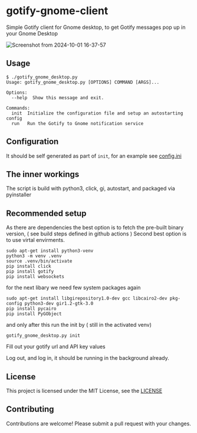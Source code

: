 # gotify-gnome-client

Simple Gotify client for Gnome desktop, to get Gotify messages pop up in your Gnome Desktop

![Screenshot from 2024-10-01 16-37-57](https://github.com/user-attachments/assets/0b842a80-5852-4835-9c5e-a02b64068896)

## Usage

```
$ ./gotify_gnome_desktop.py
Usage: gotify_gnome_desktop.py [OPTIONS] COMMAND [ARGS]...

Options:
  --help  Show this message and exit.

Commands:
  init  Initialize the configuration file and setup an autostarting config
  run   Run the Gotify to Gnome notification service
```

## Configuration

It should be self generated as part of `init`, for an example see [config.ini](config.ini)


## The inner workings

The script is build with python3, click, gi, autostart, and packaged via pyinstaller


## Recommended setup

As there are dependencies the best option is to fetch the pre-built binary version, ( see build steps defined in github actions )
Second best option is to use virtal envirments.
```
sudo apt-get install python3-venv
python3 -m venv .venv
source .venv/bin/activate
pip install click
pip install gotify
pip install websockets
```
for the next libary we need few system packages again
```
sudo apt-get install libgirepository1.0-dev gcc libcairo2-dev pkg-config python3-dev gir1.2-gtk-3.0
pip install pycairo
pip install PyGObject
```

and only after this run the init by ( still in the activated venv)

```
gotify_gnome_desktop.py init
```

Fill out your gotify url and API key values

Log out, and log in, it should be running in the background already.


## License

This project is licensed under the MIT License, see the [LICENSE](LICENSE)

## Contributing

Contributions are welcome! Please submit a pull request with your changes.
